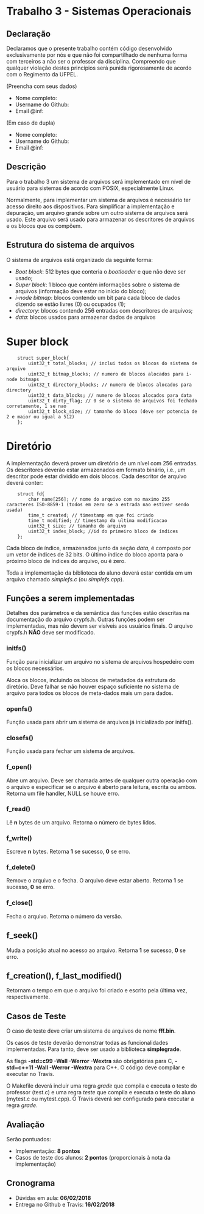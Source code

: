 # Trabalho 3 - Sistemas Operacionais

## Declaração

Declaramos que o presente trabalho contém código desenvolvido exclusivamente por nós e que não foi compartilhado de nenhuma forma com terceiros a não ser o professor da disciplina. Compreendo que qualquer violação destes princípios será punida rigorosamente de acordo com o Regimento da UFPEL.

(Preencha com seus dados)

- Nome completo: 
- Username do Github: 
- Email @inf: 

(Em caso de dupla)
- Nome completo: 
- Username do Github: 
- Email @inf: 

## Descrição

Para o trabalho 3 um sistema de arquivos será implementado em nível de usuário para sistemas de acordo com POSIX, especialmente Linux. 

Normalmente, para implementar um sistema de arquivos é necessário ter acesso direito aos dispositivos. Para simplificar a implementação e depuração, um arquivo grande sobre um outro sistema de arquivos será usado. Este arquivo será usado para armazenar os descritores de arquivos e os blocos que os compõem.

## Estrutura do sistema de arquivos

O sistema de arquivos está organizado da seguinte forma:

- _Boot block_: 512 bytes que conteria o _bootloader_ e que não deve ser usado;
- _Super block_: 1 bloco que contém informações sobre o sistema de arquivos (informação deve estar no início do bloco);   
- _i-node bitmap_: blocos contendo um bit para cada bloco de dados dizendo se estão livres (0) ou ocupados (1);
- _directory_: blocos contendo 256 entradas com descritores de arquivos;
- _data_: blocos usados para armazenar dados de arquivos

# Super block

        struct super_block{
            uint32_t total_blocks; // inclui todos os blocos do sistema de arquivo
            uint32_t bitmap_blocks; // numero de blocos alocados para i-node bitmaps
            uint32_t directory_blocks; // numero de blocos alocados para directory
            uint32_t data_blocks; // numero de blocos alocados para data
            uint32_t dirty_flag; // 0 se o sistema de arquivos foi fechado corretamente, 1 se nao
            uint32_t block_size; // tamanho do bloco (deve ser potencia de 2 e maior ou igual a 512)
        };


# Diretório

A implementação deverá prover um diretório de um nível com 256 entradas. Os descritores deverão estar armazenados em formato binário, i.e., um descritor pode estar dividido em dois blocos. Cada descritor de arquivo deverá conter:

        struct fd{
            char name[256]; // nome do arquivo com no maximo 255 caracteres ISO-8859-1 (todos em zero se a entrada nao estiver sendo usada)
            time_t created; // timestamp em que foi criado
            time_t modified; // timestamp da ultima modificacao
            uint32_t size; // tamanho do arquivo
            uint32_t index_block; //id do primeiro bloco de índices
        };

Cada bloco de índice, armazenados junto da seção _data_, é composto por um vetor de índices de 32 bits. O último índice do bloco aponta para o próximo bloco de índices do arquivo, ou é zero. 

Toda a implementação da biblioteca do aluno deverá estar contida em um arquivo chamado _simplefs.c_ (ou _simplefs.cpp_).

## Funções a serem implementadas

Detalhes dos parâmetros e da semântica das funções estão descritas na documentação do arquivo crypfs.h. Outras funções podem ser implementadas, mas não devem ser visíveis aos usuários finais. O arquivo crypfs.h **NÃO** deve ser modificado.

### initfs()

Função para inicializar um arquivo no sistema de arquivos hospedeiro com os blocos necessários.

Aloca os blocos, incluindo os blocos de metadados da estrutura do diretório. Deve falhar se não houver espaço suficiente no sistema de arquivo para todos os blocos de meta-dados mais um para dados.

### openfs()

Função usada para abrir um sistema de arquivos já inicializado por initfs().


### closefs()

Função usada para fechar um sistema de arquivos.


### f_open()

Abre um arquivo. Deve ser chamada antes de qualquer outra operação com o arquivo e especificar se o arquivo é aberto para leitura, escrita ou ambos.
Retorna um file handler, NULL se houve erro.

### f_read()

Lê **n** bytes de um arquivo. Retorna o número de bytes lidos.

### f_write()

Escreve **n** bytes. Retorna **1** se sucesso, **0** se erro.

### f_delete()

Remove o arquivo e o fecha. O arquivo deve estar aberto.  Retorna **1** se sucesso, **0** se erro.

### f_close()

Fecha o arquivo.  Retorna o número da versão. 

## f_seek()

Muda a posição atual no acesso ao arquivo. Retorna **1** se sucesso, **0** se erro.

## f_creation(), f_last_modified()

Retornam o tempo em que o arquivo foi criado e escrito pela última vez, respectivamente. 

## Casos de Teste

O caso de teste deve criar um sistema de arquivos de nome **fff.bin**.

Os casos de teste deverão demonstrar todas as funcionalidades implementadas. Para tanto, deve ser usado a biblioteca **simplegrade**.

As flags **-std=c99 -Wall -Werror -Wextra** são obrigatórias para C, **-std=c++11 -Wall -Werror -Wextra** para C++. O código deve compilar e executar no Travis. 

O Makefile deverá incluir uma regra _grade_ que compila e executa o teste do professor (test.c) e uma regra _teste_ que compila e executa o teste do aluno (mytest.c ou mytest.cpp). O Travis deverá ser configurado para executar a regra _grade_. 


## Avaliação

Serão pontuados:

- Implementação: **8 pontos**
- Casos de teste dos alunos: **2 pontos** (proporcionais à nota da implementação)



## Cronograma

- Dúvidas em aula: **06/02/2018**
- Entrega no Github e Travis: **16/02/2018**


